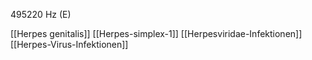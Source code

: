 495220 Hz (E)

[[Herpes genitalis]]
[[Herpes-simplex-1]]
[[Herpesviridae-Infektionen]]
[[Herpes-Virus-Infektionen]]